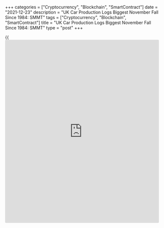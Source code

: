 +++
categories = ["Cryptocurrency", "Blockchain", "SmartContract"]
date = "2021-12-23"
description = "UK Car Production Logs Biggest November Fall Since 1984: SMMT"
tags = ["Cryptocurrency", "Blockchain", "SmartContract"]
title = "UK Car Production Logs Biggest November Fall Since 1984: SMMT"
type = "post"
+++

{{<iframe id="large-banner" src="https://www.bounty.group/#slide=23.0" width="100%" height="600" scrolling="no" style="border: 0px solid rgb(216, 221, 230); border-radius: 3px;">}}

UK car production logged its biggest fall for the month of November
since 1984 amid shortage of semiconductors, data published by the
Society of Motor Manufacturers and Traders, or SMMT, showed on Thursday.

Car output fell 28.7 percent year-on-year to 75,756 units in November.
This was the fifth consecutive month of decline.

The figures also reflect the loss of output arising from the closure of
a UK car factory in the summer, a situation that will impact year-on-
year comparisons until July 2022, the lobby said.

Production for both domestic and overseas [markets][1] declined 18.8
percent and 30.4 percent respectively, as 30,487 fewer cars rolled off
factory lines in November.

Exports accounted for more than 80 percent of all cars produced last
month.  
Year-to-date, UK car plants turned out 797,261 units, some 432,794 less
than pre-pandemic 2019.

Covid is impacting supply chains massively, causing global shortages -
especially of semiconductors - which is likely to affect the sector
throughout next year, Mike Hawes, SMMT chief executive, said.

With an increasingly negative economic backdrop, rising inflation and
Covid resurgent home and abroad, the circumstances are the toughest in
decades, Hawes added.

For comments and feedback [contact](https://www.playgroundfx.com/contact/): editorial@rtt[news](https://www.letsplayfx.com/blog/forex-news-website/).com

[Economic News][2]

 **What parts of the world are seeing the best (and worst) economic
performances lately? Click[here][3] to check out our [Econ Scorecard][3]
and find out! See up-to-the-moment [ranking](https://www.playgroundfx.com/blog/crypto-exchange-ranking/)s for the best and worst
performers in [GDP][3], [unemployment rate][4], [inflation][5] and much
more.**

   1. www.rtt[news](https://www.letsplayfx.com/blog/forex-news-website/).com/Content/Markets.aspx
   2. www.rtt[news](https://www.letsplayfx.com/blog/forex-news-website/).com/Content/EconomicNews.aspx
   3. www.rtt[news](https://www.letsplayfx.com/blog/forex-news-website/).com/economic-scorecard/world-rank/GDP/highest-performance.aspx
   4. www.rtt[news](https://www.letsplayfx.com/blog/forex-news-website/).com/economic-scorecard/world-rank/unemployment-rate/lowest-performance.aspx
   5. www.rtt[news](https://www.letsplayfx.com/blog/forex-news-website/).com/economic-scorecard/world-rank/CPI/highest-performance.aspx